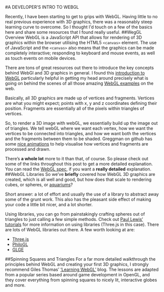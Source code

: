 #A DEVELOPER'S INTRO TO WEBGL

Recently, I have been starting to get to grips with WebGL. Having little to no real previous experience with 3D graphics, there was a reasonably steep learning curve to overcome. So I thought I'd touch on a few of the basics here and share some resources that I found really useful.
##WegGL Overview
WebGL is a JavaScript API that allows for rendering of 3D graphics within the browser utilising the HTML5 <code>&lt;canvas&gt;</code> element. The use of JavaScript and the <code>&lt;canvas&gt;</code> also means that the graphics can be made completely interactive; responding to keyboard and mouse events, as well as touch events on mobile devices.

There are tons of great resources out there to introduce the key concepts behind WebGl and 3D graphics in general. I found this [introduction to WebGL]( http://dev.opera.com/articles/view/an-introduction-to-webgl/) particularly helpful in getting my head around precisely what is going on behind the scenes of all those amazing [WebGL examples](http://www.chromeexperiments.com/webgl/) on the web. 

Basically, all 3D graphics are made up of vertices and fragments. Vertices are what you might expect; points with x, y and z coordinates defining their position. Fragments are essentially all of the pixels within triangles of vertices. 

So, to render a 3D image with webGL, we essentially build up the image out of triangles. We tell webGL where we want each vertex, how we want the vertices to be connected into triangles, and how we want both the vertices and the fragments between them to be shaded. Greggman on github has some [nice animations]( http://greggman.github.io/webgl-fundamentals/webgl/lessons/webgl-how-it-works.html) to help visualise how vertices and fragments are processed and drawn.

There’s **a whole lot** more to it than that, of course. So please check out some of the links throughout this post to get a more detailed explanation. You can read the [WebGL spec]( http://www.khronos.org/registry/webgl/specs/latest/1.0/), if you want a **really detailed** explanation.
##WebGL Libraries
So we’ve **briefly** covered how WebGL 3D graphics are created, which is all well and good, but how does that scale to rendering cubes, or spheres, or [aquariums]( https://webglsamples.googlecode.com/hg/aquarium/aquarium.html)? 

Short answer: a lot of effort and usually the use of a library to abstract away some of the grunt work. This also has the pleasant side effect of making your code a little bit nicer, and a lot shorter.

Using libraries, you can go from painstakingly crafting spheres out of triangles to just calling a few simple methods. Check out [Paul Lewis’ tutorials]( http://www.aerotwist.com/) for more information on using libraries (Three.js  in this case).
There are lots of WebGL libraries out there. A few worth looking at are:
*	[Three.js]( https://github.com/mrdoob/three.js#readme)
*	[PhiloGL]( http://www.senchalabs.org/philogl/)
*	[GLGE](http://www.glge.org/)

##Spinning Squares and Triangles
For a far more detailed walkthrough the principles behind WebGL and creating your first 3D graphics, I strongly recommend Giles Thomas’ [‘Learning WebGL’]( http://learningwebgl.com/blog/) blog. The lessons are adapted from a popular series based around game development in OpenGL, and they cover everything from spinning squares to nicely lit, interactive globes and more.
